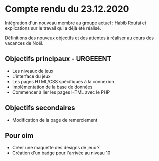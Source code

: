 # Compte rendu du 23.12.2020 #

Intégration d'un nouveau membre au groupe actuel : Habib Roufai et explications sur le travail qui a déjà été réalisé.  
  
Définitions des nouveux objectifs et des attentes à réaliser au cours des vacances de Noël.

## Objectifs principaux - URGEEENT ##
  
* Les niveaux de jeux  
* L'interface du jeux  
* Les pages HTML/CSS spécifiques à la connexion  
* Implémentation de la base de données  
* Commencer à lier les pages HTML avec le PHP

## Objectifs secondaires ##  

* Modification de la page de remerciement  

## Pour oim ##  
  
* Créer une maquette des designs de jeux ?  
* Création d'un badge pour l'arrivée au niveau 10